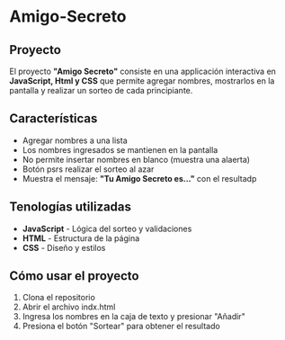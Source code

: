 # Amigo-Secreto
## Proyecto
El proyecto **"Amigo Secreto"** consiste en una applicación interactiva en **JavaScript, Html y CSS** que permite agregar nombres, mostrarlos en la pantalla y realizar un sorteo de cada principiante.

## Características
- Agregar nombres a una lista
- Los nombres ingresados se mantienen en la pantalla
- No permite insertar nombres en blanco (muestra una alaerta)
- Botón psrs realizar el sorteo al azar
- Muestra el mensaje: **"Tu Amigo Secreto es..."** con el resultadp

## Tenologías utilizadas
- **JavaScript** - Lógica del sorteo y validaciones
- **HTML** - Estructura de la página
- **CSS** - Diseño y estilos

## Cómo usar el proyecto
1. Clona el repositorio
2. Abrir el archivo indx.html
3. Ingresa los nombres en la caja de texto y presionar "Añadir"
4. Presiona el botón "Sortear" para obtener el resultado

